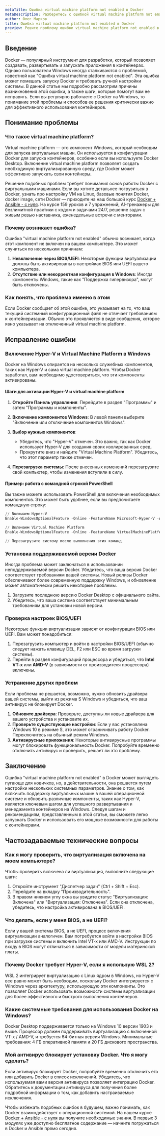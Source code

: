 ```yaml
---
metaTitle: Ошибка virtual machine platform not enabled в Docker
metaDescription: Разберитесь с ошибкой virtual machine platform not enabled в Docker - Узнайте, как исправить и избежать проблемы на Windows, чтобы начать работу с контейнерами
author: Олег Марков
title: Ошибка virtual machine platform not enabled в Docker
preview: Решите проблему ошибки virtual machine platform not enabled в Docker. Исследуйте, как настроить Windows для корректной работы контейнеров и убедитесь в правильности конфигурации
---
```


## Введение

Docker — популярный инструмент для разработки, который позволяет создавать, развертывать и запускать приложения в контейнерах. Однако пользователи Windows иногда сталкиваются с проблемой, известной как "Ошибка virtual machine platform not enabled". Эта ошибка может помешать запуску Docker и требовать ручной настройки системы. В данной статье мы подробно рассмотрим причины возникновения этой ошибки, а также шаги, которые помогут вам ее исправить. Если вы регулярно работаете с Docker на Windows, то понимание этой проблемы и способов ее решения критически важно для эффективного использования контейнеров.

## Понимание проблемы

### Что такое virtual machine platform?

Virtual machine platform — это компонент Windows, который необходим для запуска виртуальных машин. Он используется в конфигурации Docker для запуска контейнеров, особенно если вы используете Docker Desktop. Включение virtual machine platform позволяет создать необходимую виртуализированную среду, где Docker может эффективно запускать свои контейнеры.

Решение подобных проблем требует понимания основ работы Docker с виртуальными машинами. Если вы хотите детальнее погрузиться в Docker, узнать про настройку VM на Linux, базовые понятия Docker, docker image, сети Docker — приходите на наш большой курс [Docker + Ansible - с нуля](https://purpleschool.ru/course/docker). На курсе 159 уроков и 7 упражнений, AI-тренажеры для безлимитной практики с кодом и задачами 24/7, решение задач с живым ревью наставника, еженедельные встречи с менторами.

### Почему возникает ошибка?

Ошибка "virtual machine platform not enabled" обычно возникает, когда этот компонент не включен на вашем компьютере. Это может случиться по нескольким причинам:

1. **Невключение через BIOS/UEFI**: Некоторые функции виртуализации должны быть активированы в настройках BIOS или UEFI вашего компьютера.
2. **Отсутствие или некорректная конфигурация в Windows**: Иногда компоненты Windows, такие как "Поддержка гипервизора", могут быть отключены.

### Как понять, что проблема именно в этом

Если Docker сообщает об этой ошибке, это указывает на то, что ваш текущий системный конфигурационный файл не отвечает требованиям к контейнеризации. Обычно это проявляется в виде сообщения, которое явно указывает на отключенный virtual machine platform.

## Исправление ошибки

### Включение Hyper-V и Virtual Machine Platform в Windows

Docker на Windows опирается на несколько служебных компонентов, таких как Hyper-V и сама virtual machine platform. Чтобы Docker заработал, вам необходимо удостовериться, что эти компоненты активированы.

#### Шаги для активации Hyper-V и virtual machine platform

1. **Откройте Панель управления**: Перейдите в раздел "Программы" и затем "Программы и компоненты".

2. **Включение компонентов Windows**: В левой панели выберите "Включение или отключение компонентов Windows".

3. **Выбор нужных компонентов**:
   - Убедитесь, что "Hyper-V" отмечен. Это важно, так как Docker использует Hyper-V для создания своих изолированных сред.
   - Прокрутите вниз и найдите "Virtual Machine Platform". Убедитесь, что этот параметр также отмечен.

4. **Перезагрузка системы**: После внесенных изменений перезагрузите свой компьютер, чтобы изменения вступили в силу.

#### Пример: работа с командной строкой PowerShell

Вы также можете использовать PowerShell для включения необходимых компонентов. Это может быть удобнее, если вы предпочитаете командную строку:

```powershell
// Включаем Hyper-V
Enable-WindowsOptionalFeature -Online -FeatureName Microsoft-Hyper-V -All

// Включаем Virtual Machine Platform
Enable-WindowsOptionalFeature -Online -FeatureName VirtualMachinePlatform -All

// Перезагрузите систему после выполнения этих команд
```

### Установка поддерживаемой версии Docker

Иногда проблема может заключаться в использовании неподдерживаемой версии Docker. Убедитесь, что ваша версия Docker соответствует требованиям вашей системы. Новый релизы Docker обеспечивают более современную поддержку Windows, и обновление может автоматически решить некоторые проблемы.

1. Загрузите последнюю версию Docker Desktop с официального сайта.
2. Убедитесь, что ваша система соответствует минимальным требованиям для установки новой версии.

### Проверка настроек BIOS/UEFI

Некоторые функции виртуализации зависят от конфигурации BIOS или UEFI. Вам может понадобиться:

1. Перезагрузить компьютер и войти в настройки BIOS/UEFI (обычно следует нажать клавишу DEL, F2 или ESC во время загрузки системы).
2. Перейти в раздел конфигураций процессора и убедиться, что **Intel VT-x** или **AMD-V** (в зависимости от производителя процессора) включены.

### Устранение других проблем

Если проблема не решается, возможно, нужно обновить драйвера вашей системы, выйти из режима S Windows и убедиться, что ваш антивирус не блокирует Docker.

1. **Обновите драйвера**: Проверьте, доступны ли новые драйвера для вашего устройства и установите их.
2. **Проверьте существующие настройки**: Если у вас установлена Windows 10 в режиме S, это может ограничивать работу Docker. Переключитесь на обычный режим Windows.
3. **Антивирусные приложения**: Некоторые антивирусные программы могут блокировать функциональность Docker. Попробуйте временно отключить антивирус и проверить, решает ли это проблему.

## Заключение

Ошибка "virtual machine platform not enabled" в Docker может выглядеть пугающе для новичков, но, в действительности, она решается путем настройки нескольких системных параметров. Знание о том, как включить поддержку виртуальных машин в вашей операционной системе и обновить различные компоненты, таких как Hyper-V, является ключевым шагом для успешного развертывания и менеджмента контейнеров на Windows. Следуя шагам и рекомендациям, представленным в этой статье, вы сможете легко запускать Docker и использовать его мощные возможности для работы с контейнерами.

## Частозадаваемые технические вопросы

### Как я могу проверить, что виртуализация включена на моем компьютере?

Чтобы проверить включена ли виртуализация, выполните следующие шаги:
1. Откройте инструмент "Диспетчер задач" (Ctrl + Shift + Esc).
2. Перейдите на вкладку "Производительность".
3. В правом нижнем углу окна вы увидите статус "Виртуализация: Включена" или "Виртуализация: Отключена". Если она отключена, убедитесь, что настройка активирована в BIOS/UEFI.

### Что делать, если у меня BIOS, а не UEFI?

Если у вашей системы BIOS, а не UEFI, процесс включения виртуализации аналогичен. Вам потребуется войти в настройки BIOS при загрузке системы и включить Intel VT-x или AMD-V. Инструкции по входу в BIOS могут отличаться в зависимости от модели материнской платы.

### Почему Docker требует Hyper-V, если я использую WSL 2?

WSL 2 интегрирует виртуализацию с Linux ядром в Windows, но Hyper-V все равно может быть необходим, поскольку Docker интегрируется с Windows через архитектуру, использующую эти компоненты. Это позволяет Docker использовать возможности системы виртуализации для более эффективного и быстрого выполнения контейнеров.

### Какие системные требования для использования Docker на Windows?

Docker Desktop поддерживается только на Windows 10 версии 1903 и выше. Процессор должен поддерживать виртуализацию с включенной VT-x / AMD-V, и требуется 64-битная версия Windows. Минимальные требования: 4 ГБ оперативной памяти и 20 ГБ дискового пространства.

### Мой антивирус блокирует установку Docker. Что я могу сделать?

Если антивирус блокирует Docker, попробуйте временно отключить его или добавить Docker в список исключений. Убедитесь, что используемая вами версия антивируса позволяет интеграцию Docker. Обратитесь к документации антивируса для получения более подробной информации о том, как добавить настраиваемые исключения.

Чтобы избежать подобных ошибок в будущем, важно понимать, как Docker взаимодействует с операционной системой. На нашем курсе [Docker + Ansible - с нуля](https://purpleschool.ru/course/docker) вы получите необходимые знания. В первых 3 модулях уже доступно бесплатное содержание — начните погружаться в Docker и Ansible прямо сегодня.
